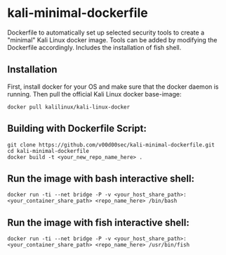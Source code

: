# kali-minimal-dockerfile
Dockerfile to automatically set up selected security tools to create a "minimal" Kali Linux docker image. Tools can be added by modifying the Dockerfile accordingly. Includes the installation of fish shell.
## Installation
First, install docker for your OS and make sure that the docker daemon is running. Then pull the official Kali Linux docker base-image:
```
docker pull kalilinux/kali-linux-docker
```
## Building with Dockerfile Script:
```
git clone https://github.com/v00d00sec/kali-minimal-dockerfile.git
cd kali-minimal-dockerfile
docker build -t <your_new_repo_name_here> .
```
## Run the image with bash interactive shell:
```
docker run -ti --net bridge -P -v <your_host_share_path>:<your_container_share_path> <repo_name_here> /bin/bash
```
## Run the image with fish interactive shell:
```
docker run -ti --net bridge -P -v <your_host_share_path>:<your_container_share_path> <repo_name_here> /usr/bin/fish
```
